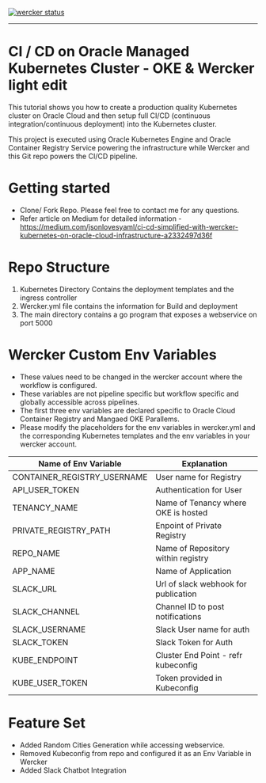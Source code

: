 [![wercker status](https://app.wercker.com/status/9f53c8c0c9f0d4f1b97046d28b280bf5/s/master "wercker status")](https://app.wercker.com/project/byKey/9f53c8c0c9f0d4f1b97046d28b280bf5)

----

CI / CD on Oracle Managed Kubernetes Cluster - OKE & Wercker light edit
============================================================

This tutorial shows you how to create a production quality Kubernetes cluster
on Oracle Cloud and then setup full CI/CD (continuous integration/continuous deployment)
into the Kubernetes cluster.

This project is executed using Oracle Kubernetes Engine and Oracle Container Registry Service powering the infrastructure
while Wercker and this Git repo powers the CI/CD pipeline. 

Getting started 
===============
* Clone/ Fork Repo. Please feel free to contact me for any questions. 
* Refer article on Medium for detailed information - https://medium.com/jsonlovesyaml/ci-cd-simplified-with-wercker-kubernetes-on-oracle-cloud-infrastructure-a2332497d36f

Repo Structure
===============
1) Kubernetes Directory Contains the deployment templates and the ingress controller
2) Wercker.yml file contains the information for Build and deployment
3) The main directory contains a go program that exposes a webservice on port 5000

Wercker Custom Env Variables
============================
* These values need to be changed in the wercker account where the workflow is configured. 
* These variables are not pipeline specific but workflow specific and globally accessible across pipelines. 
* The first three env variables are declared specific to Oracle Cloud Container Registry and Mangaed OKE Parallems. 
* Please modify the placeholders for the env variables in wercker.yml and the corresponding Kubernetes templates and the env variables in your wercker account. 

| Name of Env Variable        | Explanation                           |
| ----------------------------|---------------------------------------|
| CONTAINER_REGISTRY_USERNAME | User name for Registry                |
| API_USER_TOKEN              | Authentication for User               |
| TENANCY_NAME                | Name of Tenancy where OKE is hosted   |
| PRIVATE_REGISTRY_PATH       | Enpoint of Private Registry           | 
| REPO_NAME                   | Name of  Repository within registry   |
| APP_NAME                    | Name of Application                   |
| SLACK_URL                   | Url of slack webhook for publication  |
| SLACK_CHANNEL               | Channel ID to post notifications      | 
| SLACK_USERNAME              | Slack User name for auth              |
| SLACK_TOKEN                 | Slack Token for Auth                  | 
| KUBE_ENDPOINT               | Cluster End Point - refr kubeconfig   |
| KUBE_USER_TOKEN             | Token provided in Kubeconfig          |

Feature Set 
==================================
* Added Random Cities Generation while accessing webservice.
* Removed Kubeconfig from repo and configured it as an Env Variable in Wercker
* Added Slack Chatbot Integration 
